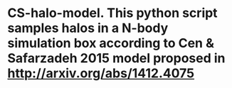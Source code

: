 # CS-halo-model. This python script samples halos in a N-body simulation box according to Cen & Safarzadeh 2015 model proposed in http://arxiv.org/abs/1412.4075
